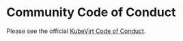 # Community Code of Conduct

Please see the official [KubeVirt Code of Conduct](https://github.com/kubevirt/kubevirt/blob/main/CODE_OF_CONDUCT.md).

